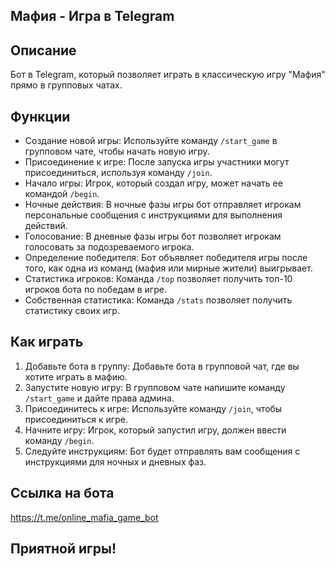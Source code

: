 ## Мафия - Игра в Telegram

## Описание

Бот в Telegram, который позволяет играть в классическую игру "Мафия" прямо в групповых чатах.

## Функции

* Создание новой игры:  Используйте команду `/start_game` в групповом чате, чтобы начать новую игру.
* Присоединение к игре:  После запуска игры участники могут присоединиться, используя команду `/join`.
* Начало игры:  Игрок, который создал игру, может начать ее командой `/begin`. 
* Ночные действия:  В ночные фазы игры бот отправляет игрокам персональные сообщения с инструкциями для выполнения действий.
* Голосование:  В дневные фазы игры бот позволяет игрокам голосовать за подозреваемого игрока.
* Определение победителя:  Бот объявляет победителя игры после того, как одна из команд (мафия или мирные жители) выигрывает.
* Статистика игроков: Команда `/top` позволяет получить топ-10 игроков бота по победам в игре.
* Собственная статистика: Команда  `/stats` позволяет получить статистику своих игр.
 
## Как играть

1. Добавьте бота в группу:  Добавьте бота в групповой чат, где вы хотите играть в мафию.
2. Запустите новую игру:  В групповом чате напишите команду `/start_game` и дайте права админа.
3. Присоединитесь к игре:  Используйте команду `/join`, чтобы присоединиться к игре. 
4. Начните игру:  Игрок, который запустил игру, должен ввести команду `/begin`. 
5. Следуйте инструкциям:  Бот будет отправлять вам сообщения с инструкциями для ночных и дневных фаз.

 
## Ссылка на бота 
 
https://t.me/online_mafia_game_bot 

## Приятной игры!
